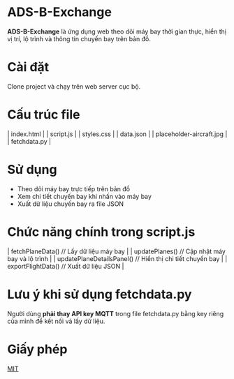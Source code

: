 # ADS-B-Exchange

**ADS-B-Exchange** là ứng dụng web theo dõi máy bay thời gian thực, hiển thị vị trí, lộ trình và thông tin chuyến bay trên bản đồ.

# Cài đặt

Clone project và chạy trên web server cục bộ.

# Cấu trúc file
| index.html |
| script.js |
| styles.css |
| data.json |
| placeholder-aircraft.jpg |
| fetchdata.py |

# Sử dụng

- Theo dõi máy bay trực tiếp trên bản đồ
- Xem chi tiết chuyến bay khi nhấn vào máy bay
- Xuất dữ liệu chuyến bay ra file JSON

# Chức năng chính trong script.js
| fetchPlaneData() // Lấy dữ liệu máy bay |
| updatePlanes() // Cập nhật máy bay và lộ trình |
| updatePlaneDetailsPanel() // Hiển thị chi tiết chuyến bay |
| exportFlightData() // Xuất dữ liệu JSON |

# Lưu ý khi sử dụng fetchdata.py

Người dùng **phải thay API key MQTT** trong file fetchdata.py bằng key riêng của mình để kết nối và lấy dữ liệu.

# Giấy phép

[MIT](https://choosealicense.com/licenses/mit/)
